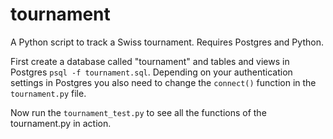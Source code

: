 # tournament

A Python script to track a Swiss tournament. Requires Postgres and Python.

First create a database called "tournament" and tables and views in Postgres  `psql -f tournament.sql`. Depending on your authentication settings in Postgres you also need to change the `connect()` function in the `tournament.py` file. 

Now run the `tournament_test.py` to see all the functions of the tournament.py in action. 
